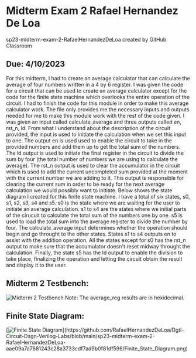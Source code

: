 # Midterm Exam 2 Rafael Hernandez De Loa
sp23-midterm-exam-2-RafaelHernandezDeLoa created by GitHub Classroom

## Due: 4/10/2023

For this midterm, I had to create an average calculator that can calculate the average of four numbers written in a 4 by 6 register. I was given the code for a circuit that can be used to create an average calculator except for the code for the finite state machine which overlooks the entire operation of the circuit. I had to finish the code for this module in order to make this average calculator work. The file only provides me the necessary inputs and outputs needed for me to make this module work with the rest of the code given. I was given an input called calculate_average and three outputs called en, rst_n, ld. From what I understand about the description of the circuit provided, the input is used to initiate the calculation when we set this input to one. The output en is used used to enable the circuit to take in the provided numbers and add them up to get the total sum of the numbers. The ld output is used to initiate the final register in the circuit to divide the sum by four (the total number of numbers we are using to calculate the average). The rst_n output is used to clear the accumulator in the circuit which is used to add the current uncompleted sum provided at the moment with the current number we are adding to it. This output is responsible for clearing the current sum in order to be ready for the next average calculation we would possibly want to initiate. Below shows the state diagram I created for this finite state machine. I have a total of six states, s0, s1, s2, s3, s4 and s5. s0 is the state where we are waiting for the user to initiate an average calculation. s1 to s4 are the states where we initial parts of the cirucuit to calculate the total sum of the numbers one by one. s5 is used to load the total sum into the average register to divide the number by four. The calculate_average input determines whether the operation should begin and go throught to the other states. States s1 to s4 outputs en to assist with the addition operation. All the states except for s0 has the rst_n output to make sure that the accumulator doesn't reset midway throught the calculation. Finally, the state s5 has the ld output to enable the division to take place, finalizing the operation and letting the circuit obtain the result and display it to the user.

## Midterm 2 Testbench:
![Midterm 2 Testbench](https://github.com/Spring-2023-Classes/sp23-midterm-exam-2-RafaelHernandezDeLoa/blob/d6a1bda965ca9160037e0ec9e5dba3a5230bbf50/Midterm_2_Testbench.png)
Note: The average_reg results are in hexidecimal.

## Finite State Diagram:
[![Finite State Diagram]([[https://github.com/Spring-2023-Classes/sp23-midterm-exam-2-RafaelHernandezDeLoa/blob/d6a1bda965ca9160037e0ec9e5dba3a5230bbf50/Finite_State_Diagram.png](https://github.com/RafaelHernandezDeLoa/Dgtl-Circuit-Dsgn-Verilog-Labs/blob/main/sp23-midterm-exam-2-RafaelHernandezDeLoa-aae09a7a7681243c28a3733cdf7ad9b0f81df596/Finite%20State%20Diagram.png)](https://github.com/RafaelHernandezDeLoa/Dgtl-Circuit-Dsgn-Verilog-Labs/blob/main/sp23-midterm-exam-2-RafaelHernandezDeLoa-aae09a7a7681243c28a3733cdf7ad9b0f81df596/Finite_State_Diagram.png))](https://github.com/RafaelHernandezDeLoa/Dgtl-Circuit-Dsgn-Verilog-Labs/blob/main/sp23-midterm-exam-2-RafaelHernandezDeLoa-aae09a7a7681243c28a3733cdf7ad9b0f81df596/Finite_State_Diagram.png)
